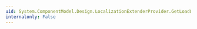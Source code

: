 ```yaml
---
uid: System.ComponentModel.Design.LocalizationExtenderProvider.GetLoadLanguage(System.Object)
internalonly: False
---
```

